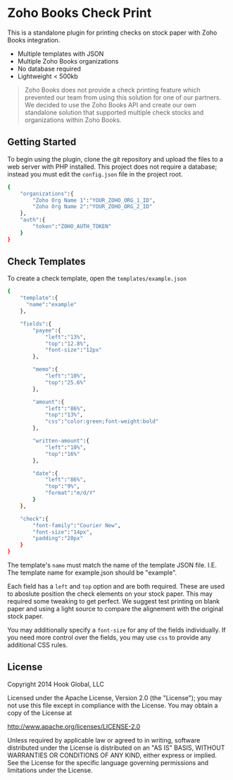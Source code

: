 Zoho Books Check Print
=========

This is a standalone plugin for printing checks on stock paper with Zoho Books integration.

  - Multiple templates with JSON
  - Multiple Zoho Books organizations
  - No database required
  - Lightweight < 500kb
 

> Zoho Books does not provide a check printing feature which prevented our team from using this solution for one of our partners. We decided to use the Zoho Books API and create our own standalone solution that supported multiple check stocks and organizations within Zoho Books.

  
Getting Started
----
To begin using the plugin, clone the git repository and upload the files to a web server with PHP installed. This project does not require a database; instead you must edit the `config.json` file in the project root.

```sh
{
    "organizations":{
        "Zoho Org Name 1":"YOUR_ZOHO_ORG_1_ID",
        "Zoho Org Name 2":"YOUR_ZOHO_ORG_2_ID"
    },
    "auth":{
        "token":"ZOHO_AUTH_TOKEN"
    }
}
```

Check Templates
-----------

To create a check template, open the `templates/example.json`

```sh
{
    "template":{
      "name":"example"
    },

    "fields":{
        "payee":{
            "left":"13%",
            "top":"12.8%",
            "font-size":"12px"
        },

        "memo":{
            "left":"10%",
            "top":"25.6%"
        },

        "amount":{
            "left":"86%",
            "top":"13%",
            "css":"color:green;font-weight:bold"
        },

        "written-amount":{
            "left":"10%",
            "top":"16%"
        },

        "date":{
            "left":"86%",
            "top":"9%",
            "format":"m/d/Y"
        }
    },

    "check":{
        "font-family":"Courier New",
        "font-size":"14px",
        "padding":"20px"
    }
}
```
The template's `name` must match the name of the template JSON file. I.E. The template name for example.json should be "example". 

Each field has a `left` and `top` option and are both required. These are used to aboslute position the check elements on your stock paper. This may required some tweaking to get perfect. We suggest test printing on blank paper and using a light source to compare the alignement with the original stock paper.

You may additionally specify a `font-size` for any of the fields individually. If you need more control over the fields, you may use `css` to provide any additional CSS rules.


License
----

Copyright 2014 Hook Global, LLC

Licensed under the Apache License, Version 2.0 (the "License");
you may not use this file except in compliance with the License.
You may obtain a copy of the License at

http://www.apache.org/licenses/LICENSE-2.0

Unless required by applicable law or agreed to in writing, software
distributed under the License is distributed on an "AS IS" BASIS,
WITHOUT WARRANTIES OR CONDITIONS OF ANY KIND, either express or implied.
See the License for the specific language governing permissions and
limitations under the License.

